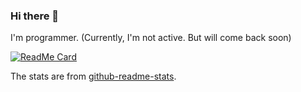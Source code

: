 ### Hi there 👋 

I'm programmer. (Currently, I'm not active. But will come back soon)

[![ReadMe Card](https://github-readme-stats.vercel.app/api?username=k-nasa&show_icons=true&theme=dracula)](https://github.com/anuraghazra/github-readme-stats)

The stats are from [github-readme-stats](https://github.com/anuraghazra/github-readme-stats).
